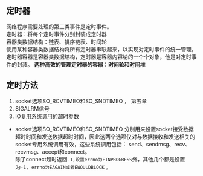 ## 定时器
网络程序需要处理的第三类事件是定时事件。  
定时器：将每个定时事件分别封装成定时器  
容器类数据结构：链表、排序链表、时间轮  
使用某种容器类数据结构将所有定时器串联起来，以实现对定时事件的统一管理。  
定时器容器是容器类数据结构，定时器是容器内容纳的一个个对象，他是对定时事件的封装。
**两种高效的管理定时器的容器：时间轮和时间堆**


## 定时方法
1. socket选项SO_RCVTIMEO和SO_SNDTIMEO ， 第五章
2. SIGALRM信号
3. IO复用系统调用的超时参数

* socket选项SO_RCVTIMEO和SO_SNDTIMEO 
分别用来设置socket接受数据超时时间和发送数据超时时间，因此这两个选项仅对与数据接收和发送相关的socket专用系统调用有效，这些系统调用包括：
send、sendmsg、recv、recvmsg、accept和connect。  
除了connect超时返回`-1,设置errno为EINPROGRESS`外，其他几个都是设置为`-1, errno为EAGAIN或者EWOULDBLOCK` 。

